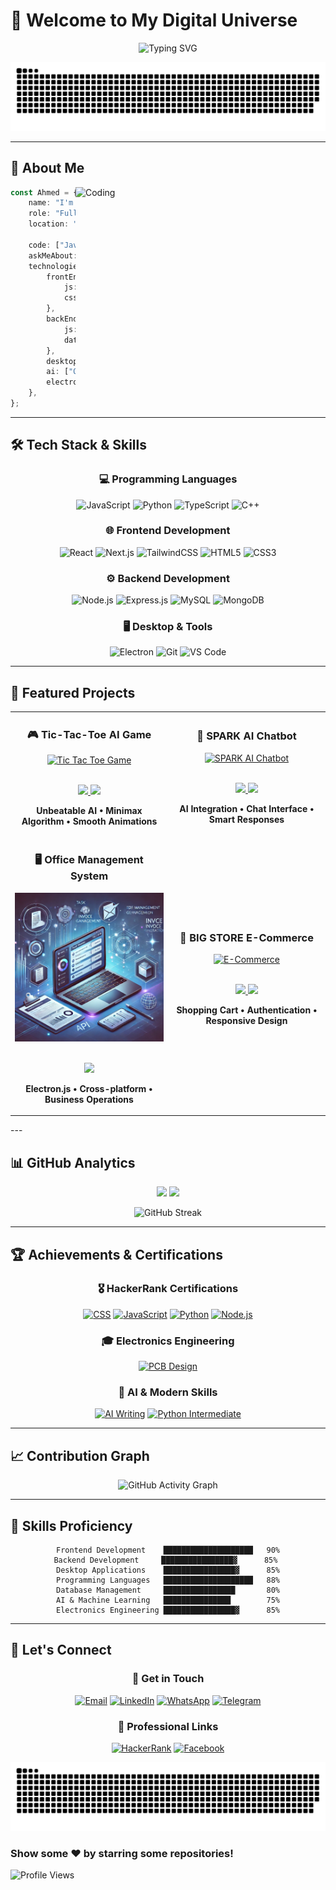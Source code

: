 # 👋 Welcome to My Digital Universe

<div align="center">
  
  ![Typing SVG](https://readme-typing-svg.herokuapp.com?font=Fira+Code&size=30&duration=3000&pause=1000&color=00D4FF&center=true&vCenter=true&width=600&lines=Ahmed+Mohamed+Attia;Full-Stack+Developer;Electronics+Engineer;AI+Enthusiast;Welcome+to+my+GitHub!)

  <img src="https://raw.githubusercontent.com/platane/platane/output/github-contribution-grid-snake-dark.svg" alt="Snake animation" />

</div>

---

## 🚀 About Me

<img align="right" alt="Coding" width="400" src="https://cdn.dribbble.com/users/1162077/screenshots/3848914/programmer.gif">

```typescript
const Ahmed = {
    name: "I'm Ahmed Mohamed Attia",
    role: "Full-Stack Developer & Electronics Engineer",
    location: "Zagazig, Sharqia, Egypt 🇪🇬",
    
    code: ["JavaScript", "Python", "TypeScript", "C++"],
    askMeAbout: ["Web Development", "Desktop Apps", "AI Integration", "Electronics"],
    technologies: {
        frontEnd: {
            js: ["React", "Next.js", "JavaScript ES6+"],
            css: ["TailwindCSS", "CSS3", "Responsive Design"]
        },
        backEnd: {
            js: ["Node.js", "Express.js"],
            databases: ["MySQL", "MongoDB"]
        },
        desktop: ["Electron.js", "Cross-platform Apps"],
        ai: ["OpenAI API", "ChatGPT Integration", "NLP"],
        electronics: ["PCB Design", "Circuit Analysis", "Embedded Systems"]
    },
};
```

---

## 🛠️ Tech Stack & Skills

<div align="center">

### 💻 Programming Languages
![JavaScript](https://img.shields.io/badge/JavaScript-F7DF1E?style=for-the-badge&logo=javascript&logoColor=black)
![Python](https://img.shields.io/badge/Python-3776AB?style=for-the-badge&logo=python&logoColor=white)
![TypeScript](https://img.shields.io/badge/TypeScript-007ACC?style=for-the-badge&logo=typescript&logoColor=white)
![C++](https://img.shields.io/badge/C++-00599C?style=for-the-badge&logo=c%2B%2B&logoColor=white)

### 🌐 Frontend Development
![React](https://img.shields.io/badge/React-20232A?style=for-the-badge&logo=react&logoColor=61DAFB)
![Next.js](https://img.shields.io/badge/Next.js-000000?style=for-the-badge&logo=nextdotjs&logoColor=white)
![TailwindCSS](https://img.shields.io/badge/TailwindCSS-38B2AC?style=for-the-badge&logo=tailwind-css&logoColor=white)
![HTML5](https://img.shields.io/badge/HTML5-E34F26?style=for-the-badge&logo=html5&logoColor=white)
![CSS3](https://img.shields.io/badge/CSS3-1572B6?style=for-the-badge&logo=css3&logoColor=white)

### ⚙️ Backend Development
![Node.js](https://img.shields.io/badge/Node.js-43853D?style=for-the-badge&logo=node.js&logoColor=white)
![Express.js](https://img.shields.io/badge/Express.js-404D59?style=for-the-badge)
![MySQL](https://img.shields.io/badge/MySQL-00000F?style=for-the-badge&logo=mysql&logoColor=white)
![MongoDB](https://img.shields.io/badge/MongoDB-4EA94B?style=for-the-badge&logo=mongodb&logoColor=white)

### 🖥️ Desktop & Tools
![Electron](https://img.shields.io/badge/Electron-191970?style=for-the-badge&logo=Electron&logoColor=white)
![Git](https://img.shields.io/badge/Git-F05032?style=for-the-badge&logo=git&logoColor=white)
![VS Code](https://img.shields.io/badge/VS_Code-0078D4?style=for-the-badge&logo=visual%20studio%20code&logoColor=white)

</div>

---

## 🎯 Featured Projects
<div align="center">
<table>
  <tr>
    <td width="50%">
      <h3 align="center">🎮 Tic-Tac-Toe AI Game</h3>
      <div align="center">  
        <a href="https://ahm3d0x.github.io/-Tic-Tac-Toe-game/" target="_blank">
          <img src="https://raw.githubusercontent.com/Ahm3d0x/Ahm3d0x/main/src/Tic-Tac-Toe-game.jpg" alt="Tic Tac Toe Game" width="400"/>
        </a>
        <br>
        <br>
        <p>
          <a href="https://ahm3d0x.github.io/-Tic-Tac-Toe-game/" target="_blank">
            <img src="https://img.shields.io/badge/Live_Demo-00D4FF?style=for-the-badge&logo=google-chrome&logoColor=white"/>
          </a>
          <a href="https://github.com/Ahm3d0x/-Tic-Tac-Toe-game" target="_blank">
            <img src="https://img.shields.io/badge/Code-black?style=for-the-badge&logo=github&logoColor=white"/>
          </a>
        </p>
        <p><strong>Unbeatable AI • Minimax Algorithm • Smooth Animations</strong></p>
      </div>
    </td>
    <td width="50%">
      <h3 align="center">🤖 SPARK AI Chatbot</h3>
      <div align="center">
        <a href="#" target="_blank">
          <img src="https://raw.githubusercontent.com/Ahm3d0x/Ahm3d0x/main/src/SPARK%20AI%20Chatbot.jpg" alt="SPARK AI Chatbot" width="400"/>
        </a>
        <br>
        <br>
        <p>
          <a href="#" target="_blank">
            <img src="https://img.shields.io/badge/Live_Demo-FF6B6B?style=for-the-badge&logo=google-chrome&logoColor=white"/>
          </a>
          <a href="#" target="_blank">
            <img src="https://img.shields.io/badge/Code-black?style=for-the-badge&logo=github&logoColor=white"/>
          </a>
        </p>
        <p><strong>AI Integration • Chat Interface • Smart Responses</strong></p>
      </div>
    </td>
  </tr>
  <tr>
    <td width="50%">
      <h3 align="center">🖥️ Office Management System</h3>
      <div align="center">
        <a href="https://github.com/Ahm3d0x/-Office-System-Management-" target="_blank">
          <img src="https://raw.githubusercontent.com/Ahm3d0x/Ahm3d0x/main/src/Office-System-Management.png" alt="Office System" width="400"/>
        </a>
        <br>
        <br>
        <p>
          <a href="https://github.com/Ahm3d0x/-Office-System-Management-" target="_blank">
            <img src="https://img.shields.io/badge/Code-black?style=for-the-badge&logo=github&logoColor=white"/>
          </a>
        </p>
        <p><strong>Electron.js • Cross-platform • Business Operations</strong></p>
      </div>
    </td>
    <td width="50%">
      <h3 align="center">🛒 BIG STORE E-Commerce</h3>
      <div align="center">
        <a href="https://ahm3d0x.github.io/BIG-STORE/" target="_blank">
          <img src="https://raw.githubusercontent.com/Ahm3d0x/Ahm3d0x/main/src/BigStore.jpg" alt="E-Commerce" width="400"/>
        </a>
        <br>
        <br>
        <p>
          <a href="https://ahm3d0x.github.io/BIG-STORE/" target="_blank">
            <img src="https://img.shields.io/badge/Live_Demo-F39C12?style=for-the-badge&logo=google-chrome&logoColor=white"/>
          </a>
          <a href="https://github.com/Ahm3d0x/BIG-STORE" target="_blank">
            <img src="https://img.shields.io/badge/Code-black?style=for-the-badge&logo=github&logoColor=white"/>
          </a>
        </p>
        <p><strong>Shopping Cart • Authentication • Responsive Design</strong></p>
      </div>
    </td>
  </tr>
</table>
</div>
---

## 📊 GitHub Analytics

<div align="center">
  
  <img height="180em" src="https://github-readme-stats.vercel.app/api?username=Ahm3d0x&show_icons=true&theme=tokyonight&include_all_commits=true&count_private=true"/>
  <img height="180em" src="https://github-readme-stats.vercel.app/api/top-langs/?username=Ahm3d0x&layout=compact&langs_count=8&theme=tokyonight"/>

</div>

<div align="center">
  
  ![GitHub Streak](https://github-readme-streak-stats.herokuapp.com/?user=Ahm3d0x&theme=tokyonight)
  
</div>

---

## 🏆 Achievements & Certifications

<div align="center">

### 🎖️ HackerRank Certifications
[![CSS](https://img.shields.io/badge/CSS_Basic-00EA64?style=for-the-badge&logo=hackerrank&logoColor=white)](https://www.hackerrank.com/certificates/04be1a711041)
[![JavaScript](https://img.shields.io/badge/JavaScript_Basic-00EA64?style=for-the-badge&logo=hackerrank&logoColor=white)](https://www.hackerrank.com/certificates/745a9be96fb6)
[![Python](https://img.shields.io/badge/Python_Basic-00EA64?style=for-the-badge&logo=hackerrank&logoColor=white)](https://www.hackerrank.com/certificates/77684f18f25b)
[![Node.js](https://img.shields.io/badge/Node.js_Basic-00EA64?style=for-the-badge&logo=hackerrank&logoColor=white)](https://www.hackerrank.com/certificates/552482152ab2)

### 🎓 Electronics Engineering
[![PCB Design](https://img.shields.io/badge/PCB_Design_Essentials-FF6B6B?style=for-the-badge&logo=circuitverse&logoColor=white)](https://maharatech.gov.eg/mod/customcert/view.php?id=17816&downloadown=1)

### 🤖 AI & Modern Skills
[![AI Writing](https://img.shields.io/badge/Write_with_AI-4ECDC4?style=for-the-badge&logo=sololearn&logoColor=white)]()
[![Python Intermediate](https://img.shields.io/badge/Python_Intermediate-4ECDC4?style=for-the-badge&logo=sololearn&logoColor=white)]()

</div>

---

## 📈 Contribution Graph

<div align="center">
  
  ![GitHub Activity Graph](https://github-readme-activity-graph.vercel.app/graph?username=Ahm3d0x&theme=tokyo-night&hide_border=true)

</div>

---

## 🌟 Skills Proficiency

<div align="center">

```text
Frontend Development    ████████████████████   90%
Backend Development     ████████████████▓      85% 
Desktop Applications    ████████████████▓      85%
Programming Languages   ████████████████████   88%
Database Management     ████████████████       80%
AI & Machine Learning   ███████████████        75%
Electronics Engineering ████████████████▓      85%
```

</div>

---

## 🤝 Let's Connect

<div align="center">

### 📧 Get in Touch
[![Email](https://img.shields.io/badge/Email-D14836?style=for-the-badge&logo=gmail&logoColor=white)](mailto:ahm3d.m.attia@gmail.com)
[![LinkedIn](https://img.shields.io/badge/LinkedIn-0077B5?style=for-the-badge&logo=linkedin&logoColor=white)](https://www.linkedin.com/in/ahmed-m-attia-757aa6292/)
[![WhatsApp](https://img.shields.io/badge/WhatsApp-25D366?style=for-the-badge&logo=whatsapp&logoColor=white)](https://wa.me/201140409832)
[![Telegram](https://img.shields.io/badge/Telegram-2CA5E0?style=for-the-badge&logo=telegram&logoColor=white)](https://t.me/Ahm3d_Attia)

### 🔗 Professional Links
[![HackerRank](https://img.shields.io/badge/HackerRank-2EC866?style=for-the-badge&logo=hackerrank&logoColor=white)](https://www.hackerrank.com/profile/Ahm3d0x)
[![Facebook](https://img.shields.io/badge/Facebook-1877F2?style=for-the-badge&logo=facebook&logoColor=white)](https://www.facebook.com/A7m3d.Attia)

</div>
<img src="https://raw.githubusercontent.com/platane/platane/output/github-contribution-grid-snake.svg" alt="Snake animation" />

### Show some ❤️ by starring some repositories!

![Profile Views](https://komarev.com/ghpvc/?username=Ahm3d0x&color=blueviolet&style=for-the-badge)

</div>
